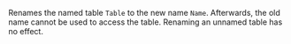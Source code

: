 Renames the named table `Table` to the new name `Name`. Afterwards, the old name
cannot be used to access the table. Renaming an unnamed table has no effect.
